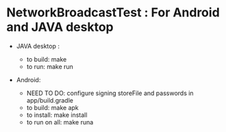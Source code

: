 # NetworkBroadcastTest : For Android and JAVA desktop 
* JAVA desktop : 
   * to build: make
   * to run:   make run

* Android:
   * NEED TO DO:    configure signing storeFile and passwords in app/build.gradle
   * to build:      make apk
   * to install:    make install
   * to run on all: make runa
